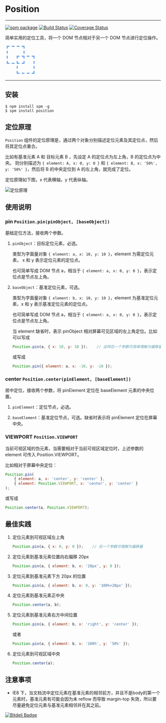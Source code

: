 # Position

---

[![spm package](http://spmjs.io/badge/position)](http://spmjs.io/package/position)
[![Build Status](https://travis-ci.org/aralejs/position.png)](https://travis-ci.org/aralejs/position)
[![Coverage Status](https://coveralls.io/repos/aralejs/position/badge.png?branch=master)](https://coveralls.io/r/aralejs/position)

简单实用的定位工具，将一个 DOM 节点相对于另一个 DOM 节点进行定位操作。


<span style="font-size:100px;line-height:1;color:#619EE8;">⿻</span>

---

## 安装

```
$ npm install spm -g
$ spm install position
```

## 定位原理

`Position` 组件的定位原理是，通过两个对象分别描述定位元素及其定位点，然后将其定位点重合。

比如有基准元素 A  和 目标元素 B ，先设定 A 的定位点为左上角，B 的定位点为中央。
则分别描述为 `{ element: A, x: 0, y: 0 }` 和 `{ element: B, x: '50%', y: '50%' }`，然后将 B 的中央定位到 A 的左上角，就完成了定位。

定位原理如下图，x 代表横轴，y 代表纵轴。

![定位原理](https://i.alipayobjects.com/e/201307/oOlV3bUVx.png)

## 使用说明

### pin `Position.pin(pinObject, [baseObject])`

基础定位方法，接收两个参数。

1. `pinObject`：目标定位元素，必选。

    类型为字面量对象 `{ element: a, x: 10, y: 10 }`，element 为需定位元素， x 和 y 表示定位元素的定位点。
    
    也可简单写成 DOM 节点 a，相当于 `{ element: a, x: 0, y: 0 }`，表示定位点是节点左上角。
    
2. `baseObject`：基准定位元素，可选。

    类型为字面量对象 `{ element: b, x: 10, y: 10 }`，element 为基准定位元素，x 和 y 表示基准定位元素的定位点。
    
    也可简单写成 DOM 节点 a，相当于 `{ element: a, x: 0, y: 0 }`，表示定位点是节点左上角。
    
    当 element 缺省时，表示 pinObject 相对屏幕可见区域的左上角定位。比如可以写成
        
    ```js
    Position.pin(a, { x: 10, y: 10 });    // 这样后一个参数可简单理解为偏移量
    ```
        
    或写成
        
    ```js
    Position.pin({ element: a, x: -10, y: -10 });
    ```


### center `Position.center(pinElement, [baseElement])`

居中定位，接收两个参数，将 pinElement 定位在 baseElement 元素的中央位置。

1. `pinElement`：定位节点，必选。

2. `baseElement`：基准定位节点，可选。缺省时表示将 pinElement 定位在屏幕中央。


### VIEWPORT `Position.VIEWPORT`

当前可视区域的伪元素，当需要相对于当前可视区域定位时，上述参数的 element 可传入 Position.VIEWPORT。

比如相对于屏幕中央定位：
    
```js
Position.pin(
    { element: a, x: 'center', y: 'center' }, 
    { element: Position.VIEWPORT, x: 'center', y: 'center' }
);
```
    
或写成

```js
Position.center(a, Position.VIEWPORT);
```


## 最佳实践

1. 定位元素到可视区域左上角

    ```js
    Position.pin(a, { x: 0, y: 0 });    // 后一个参数可理解为偏移量
    ```

2. 定位元素到基准元素位置向右偏移 20px

    ```js
    Position.pin(a, { element: b, x: '20px', y: 0 });
    ```

3. 定位元素到基准元素下方 20px 的位置

    ```js
    Position.pin(a, { element: b, x: 0, y: '100%+20px' });
    ```

4. 定位元素到基准元素正中央

    ```js
    Position.center(a, b);
    ```
    
5. 定位元素到基准元素右方中间位置
    
    ```js        
    Position.pin(a, { element: b, x: 'right', y: 'center' });
    ```

    或者
    
    ```js
    Position.pin(a, { element: b, x: '100%', y: '50%' });
    ```

6. 定位元素到可视区域中央

    ```js
    Position.center(a);
    ```


## 注意事项

 - IE8 下，当文档流中定位元素在基准元素的相邻前方，并且不是body的第一个元素时，基准元素有可能会因为未 reflow 而导致 margin-top 失效，所以要尽量避免定位元素与基准元素相邻并在其之前。



[![Bitdeli Badge](https://d2weczhvl823v0.cloudfront.net/aralejs/position/trend.png)](https://bitdeli.com/free "Bitdeli Badge")


